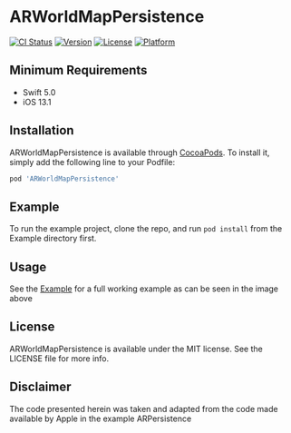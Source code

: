 # ARWorldMapPersistence

[![CI Status](https://img.shields.io/travis/ifullgaz/ARWorldMapPersistence.svg?style=flat)](https://travis-ci.org/ifullgaz/ARWorldMapPersistence)
[![Version](https://img.shields.io/cocoapods/v/ARWorldMapPersistence.svg?style=flat)](https://cocoapods.org/pods/ARWorldMapPersistence)
[![License](https://img.shields.io/cocoapods/l/ARWorldMapPersistence.svg?style=flat)](https://cocoapods.org/pods/ARWorldMapPersistence)
[![Platform](https://img.shields.io/cocoapods/p/ARWorldMapPersistence.svg?style=flat)](https://cocoapods.org/pods/ARWorldMapPersistence)

## Minimum Requirements
- Swift 5.0
- iOS 13.1

## Installation

ARWorldMapPersistence is available through [CocoaPods](https://cocoapods.org). To install
it, simply add the following line to your Podfile:

```ruby
pod 'ARWorldMapPersistence'
```

## Example

To run the example project, clone the repo, and run `pod install` from the Example directory first.

## Usage

See the [Example](./Example) for a full working example as can be seen in the image above

## License

ARWorldMapPersistence is available under the MIT license. See the LICENSE file for more info.

## Disclaimer
The code presented herein was taken and adapted from the code made available by Apple in the example ARPersistence
